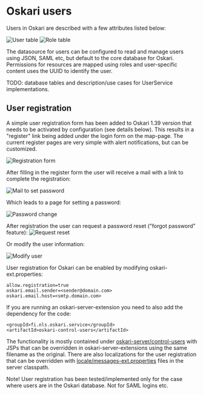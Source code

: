 # Oskari users

Users in Oskari are described with a few attributes listed below:

![User table](/images/backend/userUML.png)
![Role table](/images/backend/roleUML.png)

The datasource for users can be configured to read and manage users using JSON, SAML etc, but default to the core database for Oskari.
Permissions for resources are mapped using roles and user-specific content uses the UUID to identify the user.

TODO: database tables and description/use cases for UserService implementations.

## User registration

A simple user registration form has been added to Oskari 1.39 version that needs to be activated by configuration (see details below).
This results in a "register" link being added under the login form on the map-page. The current register pages are very simple with alert notifications, but can be customized.

![Registration form](/images/backend/user.register.png)

After filling in the register form the user will receive a mail with a link to complete the registration:

![Mail to set password](/images/backend/user.register.mail.png)

Which leads to a page for setting a password:

![Password change](/images/backend/user.register.changepw.png)

After registration the user can request a password reset ("forgot password" feature):
![Request reset](/images/backend/user.register.forgotpw.png)

Or modify the user information:

![Modify user](/images/backend/user.register.modify.png)

User registration for Oskari can be enabled by modifying oskari-ext.properties:

    allow.registration=true
    oskari.email.sender=<sender@domain.com>
    oskari.email.host=<smtp.domain.com>

If you are running an oskari-server-extension you need to also add the dependency for the code:

    <groupId>fi.nls.oskari.service</groupId>
    <artifactId>oskari-control-users</artifactId>

The functionality is mostly contained under [oskari-server/control-users](https://github.com/oskariorg/oskari-server/tree/develop/control-users) with JSPs that can be overridden
in oskari-server-extensions using the same filename as the original. There are also localizations for the user registration that can be overridden with [locale/messages-ext.properties](https://github.com/oskariorg/oskari-server/blob/develop/servlet-map/src/main/resources/locale/messages.properties) files in the server classpath.

Note! User registration has been tested/implemented only for the case where users are in the Oskari database. Not for SAML logins etc.
